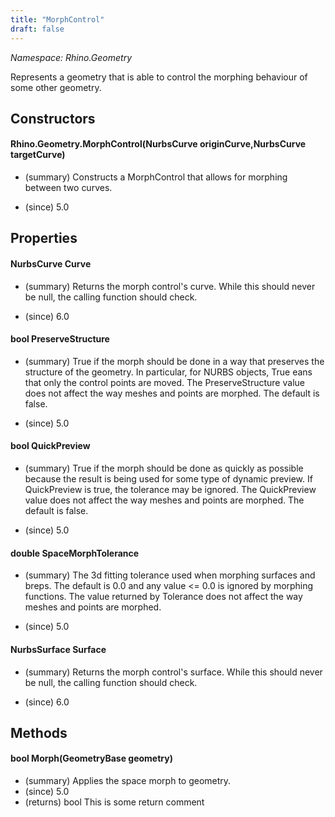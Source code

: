 ```yaml
---
title: "MorphControl"
draft: false
---
```


*Namespace: Rhino.Geometry*

   Represents a geometry that is able to control the morphing behaviour of some other geometry.
   
## Constructors
#### Rhino.Geometry.MorphControl(NurbsCurve originCurve,NurbsCurve targetCurve)
- (summary) 
     Constructs a MorphControl that allows for morphing between two curves.
     
- (since) 5.0
## Properties
#### NurbsCurve Curve
- (summary) 
     Returns the morph control's curve.  While this should never be null, the 
     calling function should check.  
     
- (since) 6.0
#### bool PreserveStructure
- (summary) 
     True if the morph should be done in a way that preserves the structure
     of the geometry.  In particular, for NURBS objects, True  eans that
     only the control points are moved.  The PreserveStructure value does not
     affect the way meshes and points are morphed. The default is false.
     
- (since) 5.0
#### bool QuickPreview
- (summary) 
     True if the morph should be done as quickly as possible because the
     result is being used for some type of dynamic preview.  If QuickPreview
     is true, the tolerance may be ignored. The QuickPreview value does not
     affect the way meshes and points are morphed. The default is false.
     
- (since) 5.0
#### double SpaceMorphTolerance
- (summary) 
     The 3d fitting tolerance used when morphing surfaces and breps.
     The default is 0.0 and any value <= 0.0 is ignored by morphing functions.
     The value returned by Tolerance does not affect the way meshes and points are morphed.
     
- (since) 5.0
#### NurbsSurface Surface
- (summary) 
     Returns the morph control's surface.  While this should never be null, the 
     calling function should check.  
     
- (since) 6.0
## Methods
#### bool Morph(GeometryBase geometry)
- (summary) Applies the space morph to geometry.
- (since) 5.0
- (returns) bool This is some return comment

